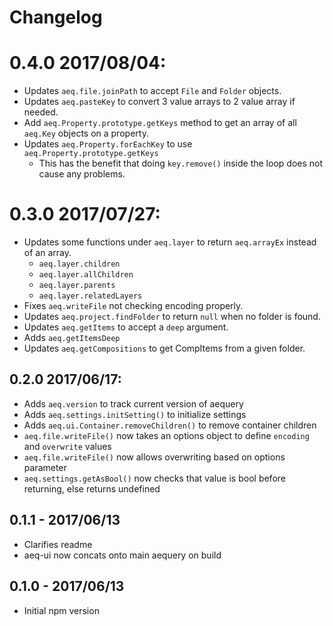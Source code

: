 # Changelog

# 0.4.0 2017/08/04:
- Updates `aeq.file.joinPath` to accept `File` and `Folder` objects.
- Updates `aeq.pasteKey` to convert 3 value arrays to 2 value array if needed.
- Add `aeq.Property.prototype.getKeys` method to get an array of all `aeq.Key` objects on a property.
- Updates `aeq.Property.forEachKey` to use `aeq.Property.prototype.getKeys`
	- This has the benefit that doing `key.remove()` inside the loop does not cause any problems.

# 0.3.0 2017/07/27:
- Updates some functions under `aeq.layer` to return `aeq.arrayEx` instead of an array.
    - `aeq.layer.children`
    - `aeq.layer.allChildren`
    - `aeq.layer.parents`
    - `aeq.layer.relatedLayers`
- Fixes `aeq.writeFile` not checking encoding properly.
- Updates `aeq.project.findFolder` to return `null` when no folder is found.
- Updates `aeq.getItems` to accept a `deep` argument.
- Adds `aeq.getItemsDeep`
- Updates `aeq.getCompositions` to get CompItems from a given folder.

## 0.2.0 2017/06/17:
- Adds `aeq.version` to track current version of aequery
- Adds `aeq.settings.initSetting()` to initialize settings
- Adds `aeq.ui.Container.removeChildren()` to remove container children
- `aeq.file.writeFile()` now takes an options object to define `encoding` and `overwrite` values
- `aeq.file.writeFile()` now allows overwriting based on options parameter
- `aeq.settings.getAsBool()` now checks that value is bool before returning, else returns undefined

## 0.1.1 - 2017/06/13
- Clarifies readme
- aeq-ui now concats onto main aequery on build

## 0.1.0 - 2017/06/13
- Initial npm version
